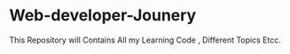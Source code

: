 # Web-developer-Jounery
This Repository will Contains All my Learning Code , Different Topics Etcc.
